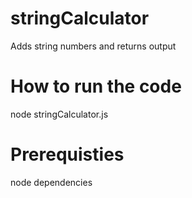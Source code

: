 # stringCalculator
Adds string numbers and returns output

# How to run the code
node stringCalculator.js

# Prerequisties
node dependencies
